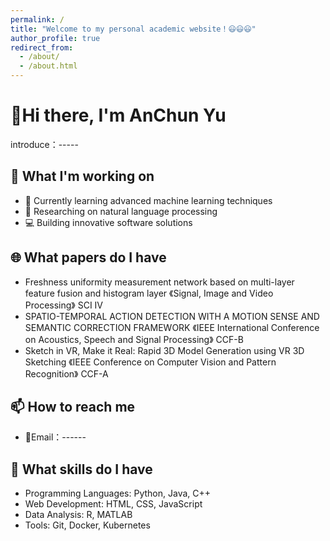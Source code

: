 ```yaml
---
permalink: /
title: "Welcome to my personal academic website！😃😃😃"
author_profile: true
redirect_from: 
  - /about/
  - /about.html
---
```


# 👋Hi there, I'm AnChun Yu 

introduce：-----

## 🔭 What I'm working on

- 🌱 Currently learning advanced machine learning techniques
- 🔬 Researching on natural language processing
- 💻 Building innovative software solutions

## 🌐 What papers do I have
- Freshness uniformity measurement network based on multi-layer feature fusion and histogram layer  《Signal, Image and Video Processing》 SCI Ⅳ
- SPATIO-TEMPORAL ACTION DETECTION WITH A MOTION SENSE AND SEMANTIC CORRECTION FRAMEWORK 《IEEE International Conference on Acoustics, Speech and Signal Processing》 CCF-B
- Sketch in VR, Make it Real: Rapid 3D Model Generation using VR 3D Sketching 《IEEE Conference on Computer Vision and Pattern Recognition》 CCF-A

## 📫 How to reach me

- 📮Email：------

## 💼 What skills do I have

- Programming Languages: Python, Java, C++
- Web Development: HTML, CSS, JavaScript
- Data Analysis: R, MATLAB
- Tools: Git, Docker, Kubernetes


